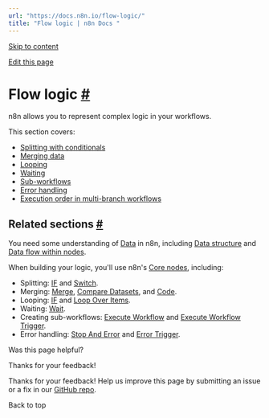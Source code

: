 ```yaml
---
url: "https://docs.n8n.io/flow-logic/"
title: "Flow logic | n8n Docs "
---
```


[Skip to content](https://docs.n8n.io/flow-logic/#flow-logic)

[Edit this page](https://github.com/n8n-io/n8n-docs/edit/main/docs/flow-logic/index.md "Edit this page")

# Flow logic [\#](https://docs.n8n.io/flow-logic/\#flow-logic "Permanent link")

n8n allows you to represent complex logic in your workflows.

This section covers:

- [Splitting with conditionals](https://docs.n8n.io/flow-logic/splitting/)
- [Merging data](https://docs.n8n.io/flow-logic/merging/)
- [Looping](https://docs.n8n.io/flow-logic/looping/)
- [Waiting](https://docs.n8n.io/flow-logic/waiting/)
- [Sub-workflows](https://docs.n8n.io/flow-logic/subworkflows/)
- [Error handling](https://docs.n8n.io/flow-logic/error-handling/)
- [Execution order in multi-branch workflows](https://docs.n8n.io/flow-logic/execution-order/)

## Related sections [\#](https://docs.n8n.io/flow-logic/\#related-sections "Permanent link")

You need some understanding of [Data](https://docs.n8n.io/data/) in n8n, including [Data structure](https://docs.n8n.io/data/data-structure/) and [Data flow within nodes](https://docs.n8n.io/data/data-flow-nodes/).

When building your logic, you'll use n8n's [Core nodes](https://docs.n8n.io/integrations/builtin/core-nodes/), including:

- Splitting: [IF](https://docs.n8n.io/integrations/builtin/core-nodes/n8n-nodes-base.if/) and [Switch](https://docs.n8n.io/integrations/builtin/core-nodes/n8n-nodes-base.switch/).
- Merging: [Merge](https://docs.n8n.io/integrations/builtin/core-nodes/n8n-nodes-base.merge/), [Compare Datasets](https://docs.n8n.io/integrations/builtin/core-nodes/n8n-nodes-base.comparedatasets/), and [Code](https://docs.n8n.io/integrations/builtin/core-nodes/n8n-nodes-base.code/).
- Looping: [IF](https://docs.n8n.io/integrations/builtin/core-nodes/n8n-nodes-base.if/) and [Loop Over Items](https://docs.n8n.io/integrations/builtin/core-nodes/n8n-nodes-base.splitinbatches/).
- Waiting: [Wait](https://docs.n8n.io/integrations/builtin/core-nodes/n8n-nodes-base.wait/).
- Creating sub-workflows: [Execute Workflow](https://docs.n8n.io/integrations/builtin/core-nodes/n8n-nodes-base.executeworkflow/) and [Execute Workflow Trigger](https://docs.n8n.io/integrations/builtin/core-nodes/n8n-nodes-base.executeworkflowtrigger/).
- Error handling: [Stop And Error](https://docs.n8n.io/integrations/builtin/core-nodes/n8n-nodes-base.stopanderror/) and [Error Trigger](https://docs.n8n.io/integrations/builtin/core-nodes/n8n-nodes-base.errortrigger/).

Was this page helpful?






Thanks for your feedback!






Thanks for your feedback! Help us improve this page by submitting an issue or a fix in our [GitHub repo](https://github.com/n8n-io/n8n-docs).


Back to top
